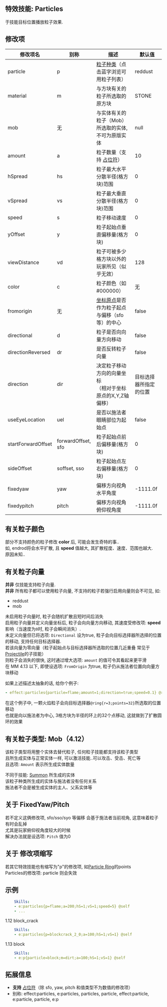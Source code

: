 特效技能: Particles
--------------------------

于技能目标位置播放粒子效果.

修改项
----------

| 修改项名 | 别称    | 描述                                                                                                    | 默认值 |
|-----------|------------|----------------------------------------------------------------------------------------------------------------|---------------|
| particle  | p  | [粒子种类](/技能/粒子列表)（点击蓝字浏览可用粒子列表）  | reddust |
| material | m | 与方块有关的粒子所选取的原方块 | STONE |
| mob | 无 | 与实体有关的粒子（Mob）所选取的实体, 不可为原版实体 | null |
| amount | a | 粒子数量（支持 [占位符](/技能)） | 10 |
| hSpread | hs  | 粒子最大水平分散半径(格方块)范围 | 0     |
| vSpread | vs  | 粒子最大垂直分散半径(格方块)范围 | 0     |
| speed | s   | 粒子移动速度 | 0 |
| yOffset | y   | 粒子起始点垂直偏移量(格方块) | 0 |
| viewDistance | vd  | 粒子可被多少格方块以外的玩家所见（似乎无效） | 128   |
| color | c | 粒子颜色（如 #000000） | 无 |
| fromorigin | 无 | [坐标原点](/技能/目标选择器/坐标原点)是否作为粒子起点与偏移（sfo等）的中心 | false |
| directional | d | 粒子是否向向量方向移动 | false | 
| directionReversed | dr | 是否反转粒子向量 | false | 
| direction | dir | 决定粒子移动方向的向量坐标<br>（相对于坐标原点的X,Y,Z轴偏移） | 目标选择器所指定的位置 | 
| useEyeLocation | uel | 是否以施法者眼睛部位为起始点 | false |
| startForwardOffset | forwardOffset, sfo | 粒子起始点前后偏移量(格方块) | 0 |
| sideOffset | soffset, sso | 粒子起始点左右偏移量(格方块) | 0 |
| fixedyaw | yaw | 偏移方向视角水平角度 | -1111.0f |
| fixedypitch | pitch | 偏移方向视角俯仰视角度 | -1111.0f |

有关粒子颜色
-------

部分不支持颜色的粒子修改 **color** 后, 可能会发生奇特的事..  
如, endrod将会水平扩散, 且 **speed** 值越大, 其扩散程度、速度、范围也越大.  
原因未知..

有关粒子向量
--------

**并非** 仅技能支持粒子向量.  
**并非** 所有粒子都可以使用粒子向量, 不支持的粒子若强行启用向量则会不可见, 如:  
 
-   reddust
-   mob  

未启用粒子向量时, 粒子会随机扩散且短时间后消失  
启用粒子向量并定义向量坐标后, 粒子会向向量方向移动, 其速度受修改项: **speed** 影响（当速度为`0`时, 粒子会瞬间消失）.   
未定义向量但已将选项: `Directional` 设为true, 粒子会向目标选择器所选择的位置的移动, 支持任何目标选择器.  
若该向量为零向量（粒子起始点与目标选择器所选取的位置几近重叠 常见于[Projectile](/技能/列表/projectile)的子技能）  
则粒子会消失的很快, 这时通过增大选项: `amount` 的值可令其看起来更平滑  
在 MM 4.13 以下, 即使设选项: `FromOrigin` 为true, 粒子仍从施法者位置向向量方块移动

如果上述描述太抽象的话, 给你个例子:  
```yaml
- effect:particles{particle=flame;amount=1;direction=true;speed=0.1} @ring{r=3;points=32}
```
在这个例子中, 一颗火焰粒子会向目标选择器`@ring{r=3;points=32}`所选取的位置移动  
也就是向以施法者为中心, 3格方块为半径的环上的32个点移动, 这就做到了扩散圆环的效果  

有关粒子类型: Mob（4.12）
------------------------

该粒子类型将用整个实体去替代粒子, 任何粒子技能都支持该粒子类型  
且所生成实体与正常实体一样, 可以激活技能..可以攻击、受击、死亡等   
且选项:  `Amount` 表示所生成实体数量  

不同于技能: [Summon](/技能/列表/summon) 所生成的实体  
该粒子种类所生成的实体与施法者没有任何关系  
施法者不会是被生成实体的主人、父系实体等

关于 FixedYaw/Pitch
--------

若不定义这俩修改项, sfo/sso/syo 等偏移 会基于施法者当前视角, 这意味着粒子有时会乱掉  
尤其是玩家俯仰视角度较大的时候  
解决办法就是设选项: `Pitch` 值为0

关于 修改项缩写
-----

若其它特效技能也有缩写为"p"的修改项, 如[Particle Ring](/技能/effects/particlering)的points  
Particles的修改项: particle 则会失效

示例
--------

```yaml
    Skills:
    - e:particles{p=flame;a=200;hS=1;vS=1;speed=5} @self
    - ...
```
1.12 block_crack
```yaml
    Skills:
    - e:particles{p=blockcrack_2_0;a=100;hS=1;vS=1} @self
```
1.13 block
```yaml
    Skills:
    - e:p{particle=block;m=dirt;a=100;hS=1;vS=1} @self
```

拓展信息
-------

- **支持** [占位符](/技能/占位符)（除 sfo, yaw, pitch 和值类型不为数值的修改项）
- 别称: effect:particles, e:particles, particles, particle, effect:particle, e:particle, particle, e:p